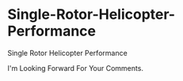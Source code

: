 # Single-Rotor-Helicopter-Performance
Single Rotor Helicopter Performance

I'm Looking Forward For Your Comments.
